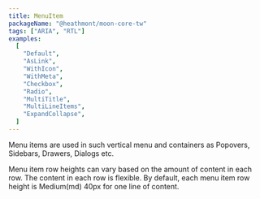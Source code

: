 ```yaml
---
title: MenuItem
packageName: "@heathmont/moon-core-tw"
tags: ["ARIA", "RTL"]
examples:
  [
    "Default",
    "AsLink",
    "WithIcon",
    "WithMeta",
    "Checkbox",
    "Radio",
    "MultiTitle",
    "MultiLineItems",
    "ExpandCollapse",
  ]
---
```


Menu items are used in such vertical menu and containers as Popovers, Sidebars, Drawers, Dialogs etc.

Menu item row heights can vary based on the amount of content in each row. The content in each row is flexible. By default, each menu item row height is Medium(md) 40px for one line of content.
